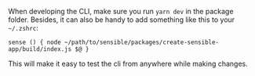 When developing the CLI, make sure you run `yarn dev` in the package folder.
Besides, it can also be handy to add something like this to your `~/.zshrc`:

```
sense () { node ~/path/to/sensible/packages/create-sensible-app/build/index.js $@ }
```

This will make it easy to test the cli from anywhere while making changes.